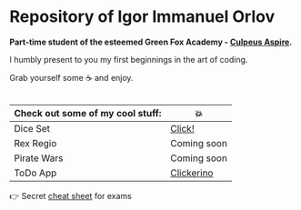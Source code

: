 # Repository of Igor Immanuel Orlov
<strong>Part-time student of the esteemed Green Fox Academy - [Culpeus Aspire](https://github.com/green-fox-academy/aspire-syllabus).</strong>

I humbly present to you my first beginnings in the art of coding.

Grab yourself some :coffee: and enjoy.
<br/><br/>

| Check out some of my cool stuff:  | :boom: |
|------------|----|
| Dice Set  | [Click!](https://github.com/green-fox-academy/Leviathan-X/tree/master/Misc/DiceSet)  |
| Rex Regio | Coming soon |
| Pirate Wars | Coming soon |
| ToDo App | [Clickerino](https://github.com/Leviathan-X/todo-app)|

:point_right: Secret [cheat sheet](https://youtu.be/dQw4w9WgXcQ) for exams
